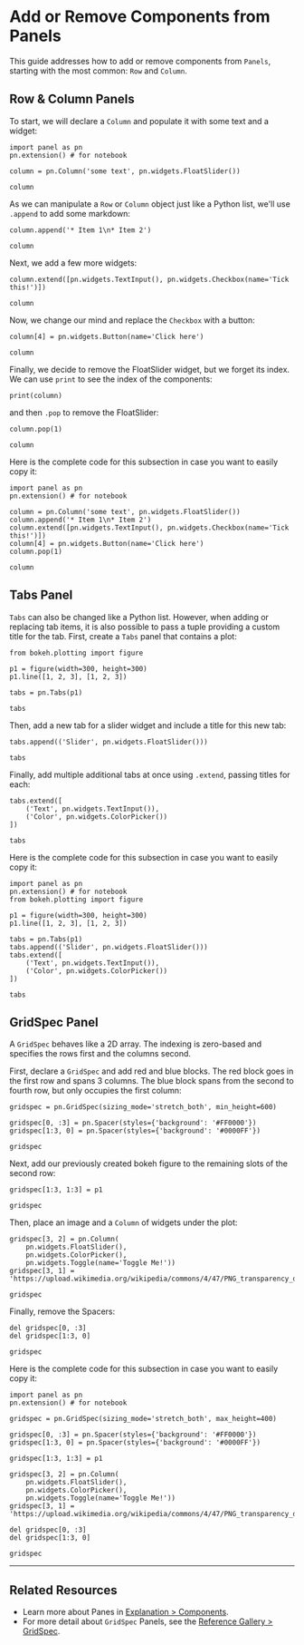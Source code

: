 # Add or Remove Components from Panels

This guide addresses how to add or remove components from ``Panels``, starting with the most common: ``Row`` and ``Column``.

## Row & Column Panels

To start, we will declare a ``Column`` and populate it with some text and a widget:

```{pyodide}
import panel as pn
pn.extension() # for notebook

column = pn.Column('some text', pn.widgets.FloatSlider())

column
```

As we can manipulate a ``Row`` or ``Column`` object just like a Python list, we'll use `.append` to add some markdown:

```{pyodide}
column.append('* Item 1\n* Item 2')

column
```

Next, we add a few more widgets:

```{pyodide}
column.extend([pn.widgets.TextInput(), pn.widgets.Checkbox(name='Tick this!')])

column
```

Now, we change our mind and replace the ``Checkbox`` with a button:

```{pyodide}
column[4] = pn.widgets.Button(name='Click here')

column
```

Finally, we decide to remove the FloatSlider widget, but we forget its index. We can use `print` to see the index of the components:

```{pyodide}
print(column)
```

and then `.pop` to remove the FloatSlider:

```{pyodide}
column.pop(1)

column
```

Here is the complete code for this subsection in case you want to easily copy it:

```{pyodide}
import panel as pn
pn.extension() # for notebook

column = pn.Column('some text', pn.widgets.FloatSlider())
column.append('* Item 1\n* Item 2')
column.extend([pn.widgets.TextInput(), pn.widgets.Checkbox(name='Tick this!')])
column[4] = pn.widgets.Button(name='Click here')
column.pop(1)

column
```

## Tabs Panel

``Tabs`` can also be changed like a Python list. However, when adding or replacing tab items, it is also possible to pass a tuple providing a custom title for the tab. First, create a ``Tabs`` panel that contains a plot:

```{pyodide}
from bokeh.plotting import figure

p1 = figure(width=300, height=300)
p1.line([1, 2, 3], [1, 2, 3])

tabs = pn.Tabs(p1)

tabs
```

Then, add a new tab for a slider widget and include a title for this new tab:

```{pyodide}
tabs.append(('Slider', pn.widgets.FloatSlider()))

tabs
```

Finally, add multiple additional tabs at once using `.extend`, passing titles for each:

```{pyodide}
tabs.extend([
    ('Text', pn.widgets.TextInput()),
    ('Color', pn.widgets.ColorPicker())
])

tabs
```

Here is the complete code for this subsection in case you want to easily copy it:
```{pyodide}
import panel as pn
pn.extension() # for notebook
from bokeh.plotting import figure

p1 = figure(width=300, height=300)
p1.line([1, 2, 3], [1, 2, 3])

tabs = pn.Tabs(p1)
tabs.append(('Slider', pn.widgets.FloatSlider()))
tabs.extend([
    ('Text', pn.widgets.TextInput()),
    ('Color', pn.widgets.ColorPicker())
])

tabs
```

## GridSpec Panel

A ``GridSpec`` behaves like a 2D array. The indexing is zero-based and specifies the rows first and the columns second.

First, declare a ``GridSpec`` and add red and blue blocks. The red block goes in the first row and spans 3 columns. The blue block spans from the second to fourth row, but only occupies the first column:

```{pyodide}
gridspec = pn.GridSpec(sizing_mode='stretch_both', min_height=600)

gridspec[0, :3] = pn.Spacer(styles={'background': '#FF0000'})
gridspec[1:3, 0] = pn.Spacer(styles={'background': '#0000FF'})

gridspec
```

Next, add our previously created bokeh figure to the remaining slots of the second row:

```{pyodide}
gridspec[1:3, 1:3] = p1

gridspec
```

Then, place an image and a ``Column`` of widgets under the plot:

```{pyodide}
gridspec[3, 2] = pn.Column(
    pn.widgets.FloatSlider(),
    pn.widgets.ColorPicker(),
    pn.widgets.Toggle(name='Toggle Me!'))
gridspec[3, 1] = 'https://upload.wikimedia.org/wikipedia/commons/4/47/PNG_transparency_demonstration_1.png'

gridspec
```

Finally, remove the Spacers:

```{pyodide}
del gridspec[0, :3]
del gridspec[1:3, 0]

gridspec
```

Here is the complete code for this subsection in case you want to easily copy it:

``` {pyodide}
import panel as pn
pn.extension() # for notebook

gridspec = pn.GridSpec(sizing_mode='stretch_both', max_height=400)

gridspec[0, :3] = pn.Spacer(styles={'background': '#FF0000'})
gridspec[1:3, 0] = pn.Spacer(styles={'background': '#0000FF'})

gridspec[1:3, 1:3] = p1

gridspec[3, 2] = pn.Column(
    pn.widgets.FloatSlider(),
    pn.widgets.ColorPicker(),
    pn.widgets.Toggle(name='Toggle Me!'))
gridspec[3, 1] = 'https://upload.wikimedia.org/wikipedia/commons/4/47/PNG_transparency_demonstration_1.png'

del gridspec[0, :3]
del gridspec[1:3, 0]

gridspec
```

---

## Related Resources
- Learn more about Panes in [Explanation > Components](../../explanation/components/components_overview.html#panes).
- For more detail about `GridSpec` Panels, see the [Reference Gallery > GridSpec](../reference/layouts/GridSpec.ipynb).
